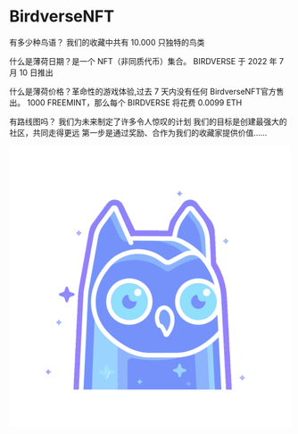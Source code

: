 # BirdverseNFT

有多少种鸟语？
我们的收藏中共有 10.000 只独特的鸟类

什么是薄荷日期？是一个 NFT（非同质代币）集合。
BIRDVERSE 于 2022 年 7 月 10 日推出

什么是薄荷价格？革命性的游戏体验,过去 7 天内没有任何 BirdverseNFT官方售出。
1000 FREEMINT，那么每个 BIRDVERSE 将花费 0.0099 ETH

有路线图吗？
我们为未来制定了许多令人惊叹的计划
我们的目标是创建最强大的社区，共同走得更远
第一步是通过奖励、合作为我们的收藏家提供价值……

![NFT](Site-2.png)
